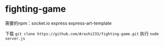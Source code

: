 ﻿# fighting-game
需要的npm：socket.io express express-art-template

下载
```git clone https://github.com/Arashi233/fighting-game.git```
执行
```node server.js```

